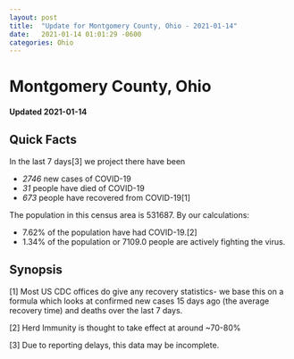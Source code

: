 ```yaml
---
layout: post
title:  "Update for Montgomery County, Ohio - 2021-01-14"
date:   2021-01-14 01:01:29 -0600
categories: Ohio
---
```


# Montgomery County, Ohio
#### Updated 2021-01-14

## Quick Facts

In the last 7 days[3] we project there have been
- *2746* new cases of COVID-19
- *31* people have died of COVID-19
- *673* people have recovered from COVID-19[1]

The population in this census area is 531687. By our calculations:
- 7.62% of the population have had COVID-19.[2]
- 1.34% of the population or 7109.0 people are actively fighting the virus.

## Synopsis




[1] Most US CDC offices do give any recovery statistics- we base this on a formula which looks at confirmed new cases
15 days ago (the average recovery time) and deaths over the last 7 days.

[2] Herd Immunity is thought to take effect at around ~70-80%

[3] Due to reporting delays, this data may be incomplete.
 
    